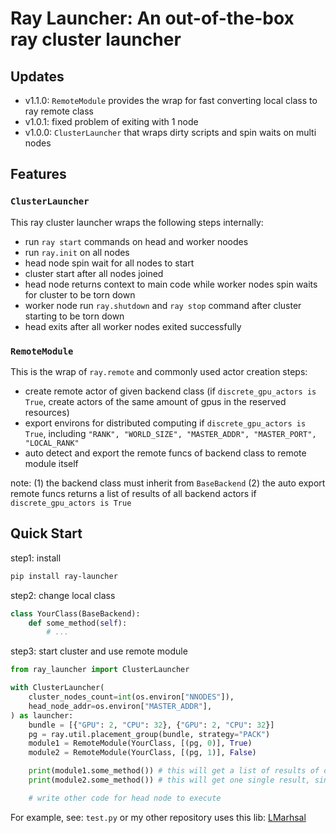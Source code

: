 # Ray Launcher: An out-of-the-box ray cluster launcher

## Updates 

- v1.1.0: `RemoteModule` provides the wrap for fast converting local class to ray remote class
- v1.0.1: fixed problem of exiting with 1 node 
- v1.0.0: `ClusterLauncher` that wraps dirty scripts and spin waits on multi nodes


## Features


### `ClusterLauncher`

This ray cluster launcher wraps the following steps internally:

- run `ray start` commands on head and worker noodes
- run `ray.init` on all nodes
- head node spin wait for all nodes to start
- cluster start after all nodes joined
- head node returns context to main code while worker nodes spin waits for cluster to be torn down
- worker node run `ray.shutdown` and `ray stop` command after cluster starting to be torn down
- head exits after all worker nodes exited successfully


### `RemoteModule`

This is the wrap of `ray.remote` and commonly used actor creation steps:

- create remote actor of given backend class (if `discrete_gpu_actors is True`, create actors of the same amount of gpus in the reserved resources)
- export environs for distributed computing if `discrete_gpu_actors is True`, including `"RANK", "WORLD_SIZE", "MASTER_ADDR", "MASTER_PORT", "LOCAL_RANK"`
- auto detect and export the remote funcs of backend class to remote module itself

note: (1) the backend class must inherit from `BaseBackend` (2) the auto export remote funcs returns a list of results of all backend actors if `discrete_gpu_actors is True` 

## Quick Start

step1: install
```bash
pip install ray-launcher
```

step2: change local class
```python
class YourClass(BaseBackend):
    def some_method(self):
        # ...
```

step3: start cluster and use remote module
```python
from ray_launcher import ClusterLauncher

with ClusterLauncher(
    cluster_nodes_count=int(os.environ["NNODES"]),
    head_node_addr=os.environ["MASTER_ADDR"],
) as launcher:
    bundle = [{"GPU": 2, "CPU": 32}, {"GPU": 2, "CPU": 32}]
    pg = ray.util.placement_group(bundle, strategy="PACK")
    module1 = RemoteModule(YourClass, [(pg, 0)], True)
    module2 = RemoteModule(YourClass, [(pg, 1)], False)

    print(module1.some_method()) # this will get a list of results of calling each backend actor
    print(module2.some_method()) # this will get one single result, since there is only one backend actor

    # write other code for head node to execute

```


For example, see: `test.py` or my other repository uses this lib: [LMarhsal](https://github.com/0-1CxH/LMarhsal)